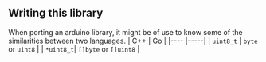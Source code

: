 ## Writing this library

When porting an arduino library, it might be of use to know some of the similarities between two languages.
| C++       | Go |
|----       |-----|
| `uint8_t` | `byte` or `uint8` |
| `*uint8_t`| `[]byte` or `[]uint8` |

